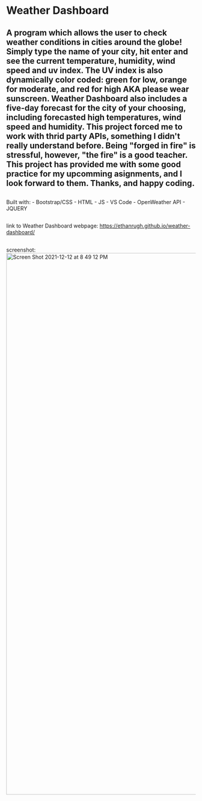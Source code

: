 # Weather Dashboard

## A program which allows the user to check weather conditions in cities around the globe! Simply type the name of your city, hit enter and see the current temperature, humidity, wind speed and uv index. The UV index is also dynamically color coded: green for low, orange for moderate, and red for high AKA please wear sunscreen. Weather Dashboard also includes a five-day forecast for the city of your choosing, including forecasted high temperatures, wind speed and humidity. This project forced me to work with thrid party APIs, something I didn't really understand before. Being "forged in fire" is stressful, however, "the fire" is a good teacher. This project has provided me with some good practice for my upcomming asignments, and I look forward to them. Thanks,                                                                                                                           and happy coding.

## 
Built with: 
    - Bootstrap/CSS
    - HTML
    - JS
    - VS Code
    - OpenWeather API
    - JQUERY

##
link to Weather Dashboard webpage:
https://ethanrugh.github.io/weather-dashboard/

##
screenshot:
<img width="1440" alt="Screen Shot 2021-12-12 at 8 49 12 PM" src="https://user-images.githubusercontent.com/90535512/145744735-e5362113-7272-40aa-b84e-0965b96d5814.png">